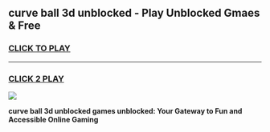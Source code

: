 
## curve ball 3d unblocked - Play Unblocked Gmaes & Free
<h3>
<a href="https://news.freeplayer.one?title=curve_ball_3d_unblocked&ref=16F">CLICK TO PLAY</a></h3>
<hr>

<h3>
<a href="https://news.freeplayer.one?title=curve_ball_3d_unblocked&ref=16F">CLICK 2 PLAY</a>
  
</h3>

<a href="https://news.freeplayer.one?title=curve_ball_3d_unblocked&ref=16F/"><img src="https://clearcache.store/games.png"></a>


**curve ball 3d unblocked games unblocked: Your Gateway to Fun and Accessible Online Gaming**

